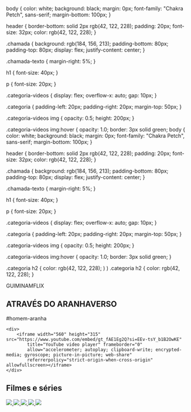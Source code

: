 body { color: white; background: black; margin: 0px; font-family: "Chakra Petch", sans-serif; margin-bottom: 100px; }

header { border-bottom: solid 2px rgb(42, 122, 228); padding: 20px; font-size: 32px; color: rgb(42, 122, 228); }

.chamada { background: rgb(184, 156, 213); padding-bottom: 80px; padding-top: 80px; display: flex; justify-content: center; }

.chamada-texto { margin-right: 5%; }

h1 { font-size: 40px; }

p { font-size: 20px; }

.categoria-videos { display: flex; overflow-x: auto; gap: 10px; }

.categoria { padding-left: 20px; padding-right: 20px; margin-top: 50px; }

.categoria-videos img { opacity: 0.5; height: 200px; }

.categoria-videos img:hover { opacity: 1.0; border: 3px solid green; body { color: white; background: black; margin: 0px; font-family: "Chakra Petch", sans-serif; margin-bottom: 100px; }

header { border-bottom: solid 2px rgb(42, 122, 228); padding: 20px; font-size: 32px; color: rgb(42, 122, 228); }

.chamada { background: rgb(184, 156, 213); padding-bottom: 80px; padding-top: 80px; display: flex; justify-content: center; }

.chamada-texto { margin-right: 5%; }

h1 { font-size: 40px; }

p { font-size: 20px; }

.categoria-videos { display: flex; overflow-x: auto; gap: 10px; }

.categoria { padding-left: 20px; padding-right: 20px; margin-top: 50px; }

.categoria-videos img { opacity: 0.5; height: 200px; }

.categoria-videos img:hover { opacity: 1.0; border: 3px solid green; }

.categoria h2 { color: rgb(42, 122, 228); ) ) .categoria h2 { color: rgb(42, 122, 228); }

<title>Guiminamflix</title> GUIMINAMFLIX
<section class="chamada">
    <div class="chamada-texto">
        <h1>ATRAVÉS DO ARANHAVERSO</h1>
        <p>#homem-aranha</p>
    </div>

    <div>
        <iframe width="560" height="315" src="https://www.youtube.com/embed/gt_fAE1Eg2Q?si=EEv-tsY_b1B2OwKE"
            title="YouTube video player" frameborder="0"
            allow="accelerometer; autoplay; clipboard-write; encrypted-media; gyroscope; picture-in-picture; web-share"
            referrerpolicy="strict-origin-when-cross-origin" allowfullscreen></iframe>
    </div>
</section>

<section class="categoria">
    <h2>Filmes e séries</h2>
    <div class="categoria-videos">
        <a href="https://www.youtube.com/watch?v=cs15QqG6Gjc">
            <img src="https://img.youtube.com/vi/cs15QqG6Gjc/maxresdefault.jpg" />
        </a>
        <a href="https://www.youtube.com/watch?v=nCmIwcycUJ8">
            <img src="https://img.youtube.com/vi/nCmIwcycUJ8/maxresdefault.jpg" />
        </a>
        <a href="https://www.youtube.com/watch?v=FvRmEapoHRc">
            <img src="https://img.youtube.com/vi/FvRmEapoHRc/maxresdefault.jpg" />
        </a>
        <a href="https://www.youtube.com/watch?v=Ipkw_hWW-Hw">
            <img src="https://img.youtube.com/vi/Ipkw_hWW-Hw/maxresdefault.jpg" />
        </a>
        <a href="https://www.youtube.com/watch?v=d4DzMNGoyis">
            <img src="https://img.youtube.com/vi/d4DzMNGoyis/maxresdefault.jpg" />
        </a>
    </div>
</section>
